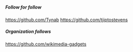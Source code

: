 ##### Follow for follow

https://github.com/Tynab
https://github.com/tjiptostevens

##### Organization follows

https://github.com/wikimedia-gadgets

